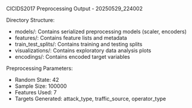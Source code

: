 
CICIDS2017 Preprocessing Output - 20250529_224002

Directory Structure:
- models/: Contains serialized preprocessing models (scaler, encoders)
- features/: Contains feature lists and metadata
- train_test_splits/: Contains training and testing splits
- visualizations/: Contains exploratory data analysis plots
- encodings/: Contains encoded target variables

Preprocessing Parameters:
- Random State: 42
- Sample Size: 100000
- Features Used: 7
- Targets Generated: attack_type, traffic_source, operator_type
